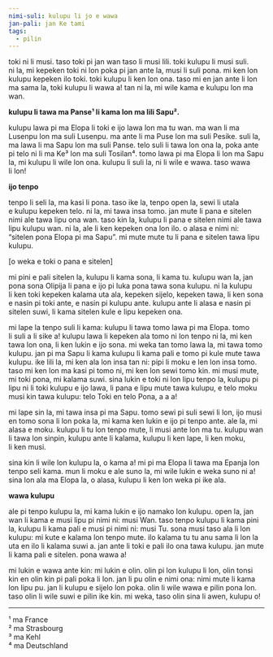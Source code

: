 ```yaml
---
nimi-suli: kulupu li jo e wawa
jan-pali: jan Ke tami
tags:
  - pilin
---
```

toki ni li&nbsp;musi. taso toki pi&nbsp;jan wan taso li&nbsp;musi lili. toki kulupu li&nbsp;musi suli. ni&nbsp;la, mi kepeken toki ni lon poka pi&nbsp;jan ante&nbsp;la, musi li&nbsp;suli pona. mi ken lon kulupu kepeken ilo toki. toki kulupu li&nbsp;ken lon ona. taso mi en&nbsp;jan ante li lon ma sama la, toki kulupu li wawa a! tan ni la, mi wile kama e kulupu lon ma wan. 

**kulupu li tawa ma Panse¹ li kama lon ma lili Sapu².**

kulupu lawa pi ma Elopa li toki e ijo lawa lon ma tu wan. ma wan li ma Lusenpu lon ma suli Lusenpu. ma ante li ma Puse lon ma suli Pesike. suli la, ma lawa li ma Sapu lon ma suli Panse. telo suli li tawa lon ona la, poka ante pi telo ni li ma Ke³ lon ma suli Tosilan⁴. 
tomo lawa pi ma Elopa li lon ma Sapu la, mi kulupu li wile lon ona. kulupu li suli la, ni li wile e wawa. taso wawa li lon!

**ijo tenpo**

tenpo li seli la, ma kasi li pona. taso ike la, tenpo open la, sewi li utala e kulupu kepeken telo. ni la, mi tawa insa tomo. jan mute li pana e sitelen nimi ale tawa lipu ona wan. taso kin la, kulupu li pana e sitelen nimi ale tawa lipu kulupu wan. ni la, ale li ken kepeken ona lon ilo. o alasa e nimi ni: “sitelen pona Elopa pi ma Sapu”. mi mute mute tu li pana e sitelen tawa lipu kulupu.

[o weka e toki o pana e sitelen]

mi pini e pali sitelen la, kulupu li kama sona, li kama tu. kulupu wan la, jan pona sona Olipija li pana e ijo pi luka pona tawa sona kulupu. ni la kulupu li ken toki kepeken kalama uta ala, kepeken sijelo, kepeken tawa, li ken sona e nasin pi toki ante, e nasin pi kulupu ante. kulupu ante li alasa e nasin pi sitelen suwi, li kama sitelen kule e lipu kepeken ona.

mi lape la tenpo suli li kama: kulupu li tawa tomo lawa pi ma Elopa. tomo li suli a li sike a! kulupu lawa li kepeken ala tomo ni lon tenpo ni la, mi ken tawa lon ona, li ken lukin e ijo sona. mi weka tan tomo lawa la, mi tawa tomo kulupu. jan pi ma Sapu li kama kulupu li kama pali e tomo pi kule mute tawa kulupu. ike lili la, mi ken ala lon insa tan ni: pipi li moku e len lon insa tomo. taso mi ken lon ma kasi pi tomo ni, mi ken lon sewi tomo kin. mi musi mute, mi toki pona, mi kalama suwi. sina lukin e toki ni lon lipu tenpo la, kulupu pi lipu ni li toki kulupu e ijo lawa, li pana e lipu mute tawa kulupu, e telo moku musi kin tawa kulupu: telo Toki en telo Pona, a a a!

mi lape sin la, mi tawa insa pi ma Sapu. tomo sewi pi suli sewi li lon, ijo musi en tomo sona li lon poka la, mi kama ken lukin e ijo pi tenpo ante. ale la, mi alasa e moku. kulupu li tu lon tenpo mute, li musi ante lon ma tu. kulupu wan li tawa lon sinpin, kulupu ante li kalama, kulupu li ken lape, li ken moku, li ken musi.

sina kin li wile lon kulupu la, o kama a! mi pi ma Elopa li tawa ma Epanja lon tenpo seli kama. mun li moku e ale suno la, mi wile lukin e weka suno ni a! sina lon ala ma Elopa la, o alasa, kulupu li ken lon weka pi ike ala.

**wawa kulupu**

ale pi tenpo kulupu la, mi kama lukin e ijo namako lon kulupu. open la, jan wan li kama e musi lipu pi nimi ni: musi Wan. taso tenpo kulupu li kama pini la, kulupu li kama pali e musi pi nimi ni: musi Tu. sona musi taso ala li lon kulupu: mi kute e kalama lon tenpo mute. ilo kalama tu tu anu sama li lon la uta en ilo li kalama suwi a. jan ante li toki e pali ilo ona tawa kulupu. jan mute li kama pali e sitelen. pona wawa a!

mi lukin e wawa ante kin: mi lukin e olin. olin pi lon kulupu li lon, olin tonsi kin en olin kin pi pali poka li lon. jan li pu olin e nimi ona: nimi mute li kama lon lipu pu. jan li kulupu e sijelo lon poka. olin li wile wawa e pilin pona lon. taso olin li wile suwi e pilin ike kin. mi weka, taso olin sina li awen, kulupu o!

---

¹ ma France  
² ma Strasbourg  
³ ma Kehl  
⁴ ma Deutschland
